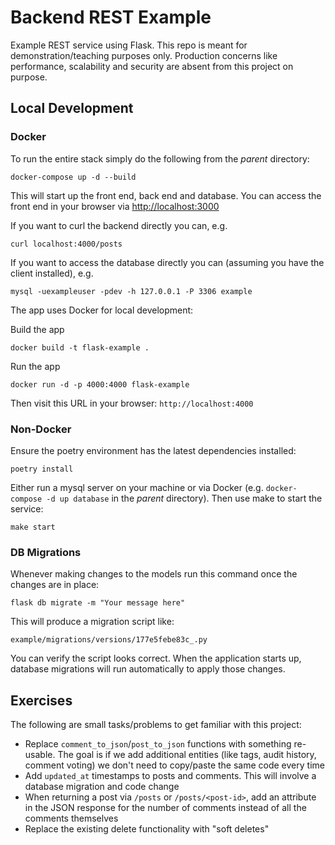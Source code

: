 # Backend REST Example

Example REST service using Flask. This repo is meant for demonstration/teaching purposes only. Production concerns like performance, scalability and security are absent from this project on purpose.

## Local Development

### Docker

To run the entire stack simply do the following from the _parent_ directory:
```shell
docker-compose up -d --build
```

This will start up the front end, back end and database. You can access the front end in your browser via [http://localhost:3000](localhost:3000)

If you want to curl the backend directly you can, e.g.
```shell
curl localhost:4000/posts
```

If you want to access the database directly you can (assuming you have the client installed), e.g.
```shell
mysql -uexampleuser -pdev -h 127.0.0.1 -P 3306 example
```

The app uses Docker for local development:

Build the app
```
docker build -t flask-example .
```

Run the app
```
docker run -d -p 4000:4000 flask-example
```

Then visit this URL in your browser: `http://localhost:4000`

### Non-Docker

Ensure the poetry environment has the latest dependencies installed:

```
poetry install
```

Either run a mysql server on your machine or via Docker (e.g. `docker-compose -d up database` in the _parent_ directory). Then use make to start the service:

```
make start
```

### DB Migrations

Whenever making changes to the models run this command once the changes are in place:
```
flask db migrate -m "Your message here"
```

This will produce a migration script like:
```
example/migrations/versions/177e5febe83c_.py
```

You can verify the script looks correct. When the application starts up, database migrations will run automatically to apply those changes.

## Exercises

The following are small tasks/problems to get familiar with this project:

 - Replace `comment_to_json`/`post_to_json` functions with something re-usable. The goal is if we add additional entities (like tags, audit history, comment voting) we don't need to copy/paste the same code every time
 - Add `updated_at` timestamps to posts and comments. This will involve a database migration and code change
 - When returning a post via `/posts` or `/posts/<post-id>`, add an attribute in the JSON response for the number of comments instead of all the comments themselves
 - Replace the existing delete functionality with "soft deletes"
